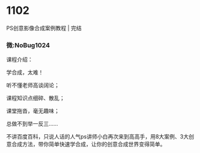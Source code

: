 # 1102
PS创意影像合成案例教程 | 完结
### 微:NoBug1024 


课程介绍：

学合成，太难！

听不懂老师高谈阔论；

课程知识点细碎、散乱；

课堂拖沓，毫无趣味；

总做不到举一反三......

不讲百度百科，只说人话的人气ps讲师小白再次来到高高手，用8大案例、3大创意合成方法，带你简单快速学合成，让你的创意合成世界变得简单。
